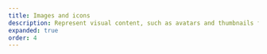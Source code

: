 ```yaml
---
title: Images and icons
description: Represent visual content, such as avatars and thumbnails for images or video.
expanded: true
order: 4
---
```


